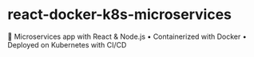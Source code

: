 # react-docker-k8s-microservices
🚀 Microservices app with React & Node.js • Containerized with Docker • Deployed on Kubernetes with CI/CD
